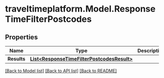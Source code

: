 # traveltimeplatform.Model.ResponseTimeFilterPostcodes
## Properties

Name | Type | Description | Notes
------------ | ------------- | ------------- | -------------
**Results** | [**List&lt;ResponseTimeFilterPostcodesResult&gt;**](ResponseTimeFilterPostcodesResult.md) |  | 

[[Back to Model list]](../README.md#documentation-for-models) [[Back to API list]](../README.md#documentation-for-api-endpoints) [[Back to README]](../README.md)

